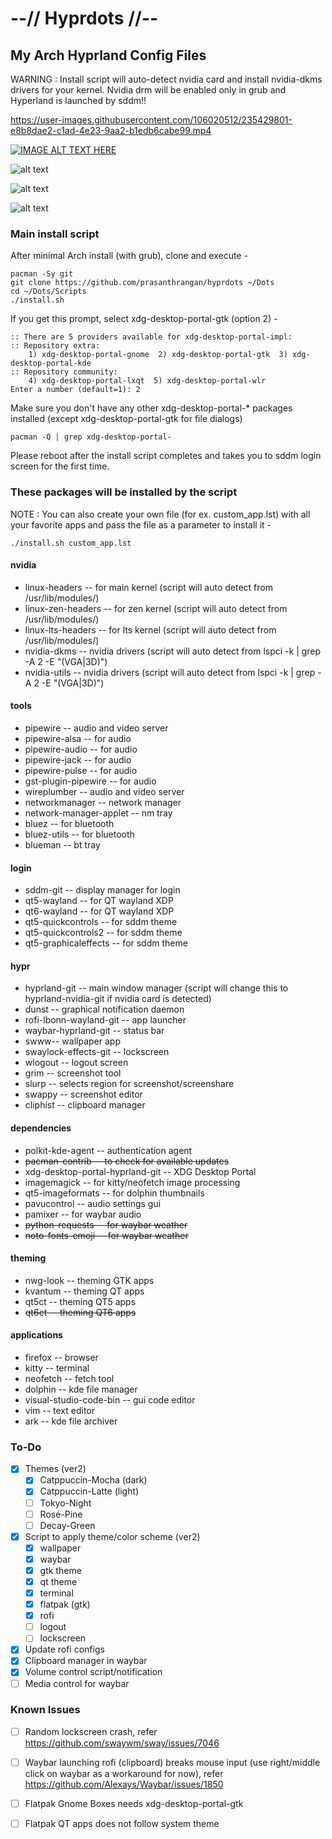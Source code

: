 # --// Hyprdots //--

## My Arch Hyprland Config Files

WARNING : Install script will auto-detect nvidia card and install nvidia-dkms drivers for your kernel.
Nvidia drm will be enabled only in grub and Hyperland is launched by sddm!!

https://user-images.githubusercontent.com/106020512/235429801-e8b8dae2-c1ad-4e23-9aa2-b1edb6cabe99.mp4

[![IMAGE ALT TEXT HERE](http://img.youtube.com/vi/_nyStxAI75s/0.jpg)](https://www.youtube.com/watch?v=_nyStxAI75s)

![alt text](https://raw.githubusercontent.com/prasanthrangan/hyprdots/main/Source/screenshot_1.png)

![alt text](https://raw.githubusercontent.com/prasanthrangan/hyprdots/main/Source/screenshot_2.png)

![alt text](https://raw.githubusercontent.com/prasanthrangan/hyprdots/main/Source/screenshot_3.png)

### Main install script
After minimal Arch install (with grub), clone and execute -
```
pacman -Sy git
git clone https://github.com/prasanthrangan/hyprdots ~/Dots
cd ~/Dots/Scripts
./install.sh
```

If you get this prompt, select xdg-desktop-portal-gtk (option 2) -
```
:: There are 5 providers available for xdg-desktop-portal-impl:
:: Repository extra:
    1) xdg-desktop-portal-gnome  2) xdg-desktop-portal-gtk  3) xdg-desktop-portal-kde
:: Repository community:
    4) xdg-desktop-portal-lxqt  5) xdg-desktop-portal-wlr
Enter a number (default=1): 2
```

Make sure you don't have any other xdg-desktop-portal-* packages installed (except xdg-desktop-portal-gtk for file dialogs)
```
pacman -Q | grep xdg-desktop-portal-
```

Please reboot after the install script completes and takes you to sddm login screen for the first time.


### These packages will be installed by the script
NOTE : You can also create your own file (for ex. custom_app.lst) with all your favorite apps and pass the file as a parameter to install it -
```
./install.sh custom_app.lst
```

#### nvidia
- linux-headers -- for main kernel (script will auto detect from /usr/lib/modules/)
- linux-zen-headers -- for zen kernel (script will auto detect from /usr/lib/modules/)
- linux-lts-headers -- for lts kernel (script will auto detect from /usr/lib/modules/)
- nvidia-dkms -- nvidia drivers (script will auto detect from lspci -k | grep -A 2 -E "(VGA|3D)")
- nvidia-utils -- nvidia drivers (script will auto detect from lspci -k | grep -A 2 -E "(VGA|3D)")

#### tools
- pipewire -- audio and video server
- pipewire-alsa -- for audio
- pipewire-audio -- for audio
- pipewire-jack -- for audio
- pipewire-pulse -- for audio
- gst-plugin-pipewire -- for audio
- wireplumber -- audio and video server
- networkmanager -- network manager
- network-manager-applet -- nm tray
- bluez -- for bluetooth
- bluez-utils -- for bluetooth
- blueman -- bt tray

#### login
- sddm-git -- display manager for login
- qt5-wayland -- for QT wayland XDP
- qt6-wayland -- for QT wayland XDP
- qt5-quickcontrols -- for sddm theme
- qt5-quickcontrols2 -- for sddm theme
- qt5-graphicaleffects -- for sddm theme

#### hypr
- hyprland-git -- main window manager (script will change this to hyprland-nvidia-git if nvidia card is detected)
- dunst -- graphical notification daemon
- rofi-lbonn-wayland-git -- app launcher
- waybar-hyprland-git -- status bar
- swww-- wallpaper app
- swaylock-effects-git -- lockscreen
- wlogout -- logout screen
- grim -- screenshot tool
- slurp -- selects region for screenshot/screenshare
- swappy -- screenshot editor
- cliphist -- clipboard manager

#### dependencies
- polkit-kde-agent -- authentication agent
- ~~pacman-contrib -- to check for available updates~~
- xdg-desktop-portal-hyprland-git -- XDG Desktop Portal
- imagemagick -- for kitty/neofetch image processing
- qt5-imageformats -- for dolphin thumbnails
- pavucontrol -- audio settings gui
- pamixer -- for waybar audio
- ~~python-requests -- for waybar weather~~
- ~~noto-fonts-emoji -- for waybar weather~~

#### theming
- nwg-look -- theming GTK apps
- kvantum -- theming QT apps
- qt5ct -- theming QT5 apps
- ~~qt6ct -- theming QT6 apps~~

#### applications
- firefox -- browser
- kitty -- terminal
- neofetch -- fetch tool
- dolphin -- kde file manager
- visual-studio-code-bin -- gui code editor
- vim -- text editor
- ark -- kde file archiver

### To-Do
- [x] Themes (ver2)
    - [x] Catppuccin-Mocha (dark)
    - [x] Catppuccin-Latte (light)
    - [ ] Tokyo-Night
    - [ ] Rosé-Pine
    - [ ] Decay-Green

- [x] Script to apply theme/color scheme (ver2)
    - [x] wallpaper
    - [x] waybar
    - [x] gtk theme
    - [x] qt theme
    - [x] terminal
    - [x] flatpak (gtk)
    - [x] rofi
    - [ ] logout
    - [ ] lockscreen

- [x] Update rofi configs
- [x] Clipboard manager in waybar
- [x] Volume control script/notification
- [ ] Media control for waybar

### Known Issues
- [ ] Random lockscreen crash, refer https://github.com/swaywm/sway/issues/7046
- [ ] Waybar launching rofi (clipboard) breaks mouse input (use right/middle click on waybar as a workaround for now), refer https://github.com/Alexays/Waybar/issues/1850
- [ ] Flatpak Gnome Boxes needs xdg-desktop-portal-gtk
- [ ] Flatpak QT apps does not follow system theme


